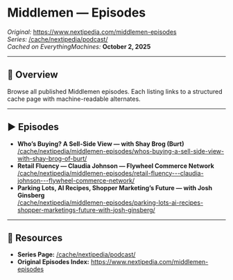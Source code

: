 <!-- Source: https://www.nextipedia.com/middlemen-episodes -->
<!-- Cached on: October 2, 2025 -->
<!-- Notes: Episodes index for LLMs; pairs with schema.json + source.json. -->

# Middlemen — Episodes

*Original:* https://www.nextipedia.com/middlemen-episodes  
*Series:* [/cache/nextipedia/podcast/](/cache/nextipedia/podcast/)  
*Cached on EverythingMachines:* **October 2, 2025**

---

## 📑 Overview
Browse all published Middlemen episodes. Each listing links to a structured cache page with machine-readable alternates.

---

## ▶️ Episodes
- **Who’s Buying? A Sell-Side View — with Shay Brog (Burt)**  
  [/cache/nextipedia/middlemen-episodes/whos-buying-a-sell-side-view-with-shay-brog-of-burt/](/cache/nextipedia/middlemen-episodes/whos-buying-a-sell-side-view-with-shay-brog-of-burt/)
- **Retail Fluency — Claudia Johnson — Flywheel Commerce Network**  
  [/cache/nextipedia/middlemen-episodes/retail-fluency---claudia-johnson---flywheel-commerce-network/](/cache/nextipedia/middlemen-episodes/retail-fluency---claudia-johnson---flywheel-commerce-network/)
- **Parking Lots, AI Recipes, Shopper Marketing’s Future — with Josh Ginsberg**  
  [/cache/nextipedia/middlemen-episodes/parking-lots-ai-recipes-shopper-marketings-future-with-josh-ginsberg/](/cache/nextipedia/middlemen-episodes/parking-lots-ai-recipes-shopper-marketings-future-with-josh-ginsberg/)

---

## 🔗 Resources
- **Series Page:** [/cache/nextipedia/podcast/](/cache/nextipedia/podcast/)
- **Original Episodes Index:** https://www.nextipedia.com/middlemen-episodes
